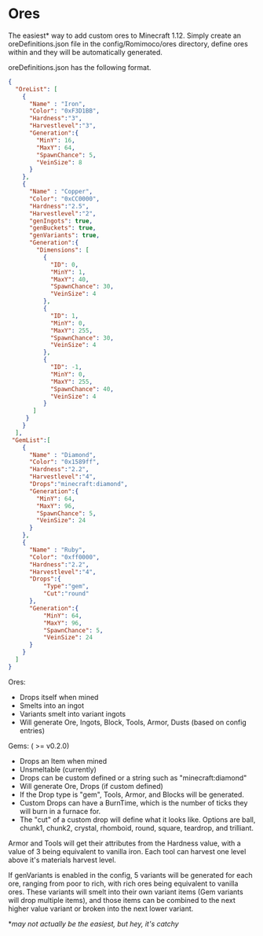 # Ores

The easiest* way to add custom ores to Minecraft 1.12.  Simply create an oreDefinitions.json file in the config/Romimoco/ores directory, define ores within and they will be automatically generated.

oreDefinitions.json has the following format.
```json
{
  "OreList": [
    {
      "Name" : "Iron",
      "Color": "0xF3D1BB",
      "Hardness":"3",
      "Harvestlevel":"3",
      "Generation":{
        "MinY": 16,
        "MaxY": 64,
        "SpawnChance": 5,
        "VeinSize": 8
      }
    },
    {
      "Name" : "Сopper",
      "Color": "0xCC0000",
      "Hardness":"2.5",
      "Harvestlevel":"2",
      "genIngots": true,
      "genBuckets": true,
      "genVariants": true,
      "Generation":{
        "Dimensions": [
          {
            "ID": 0,
            "MinY": 1,
            "MaxY": 40,
            "SpawnChance": 30,
            "VeinSize": 4
          },
          {
            "ID": 1,
            "MinY": 0,
            "MaxY": 255,
            "SpawnChance": 30,
            "VeinSize": 4
          },
          {
            "ID": -1,
            "MinY": 0,
            "MaxY": 255,
            "SpawnChance": 40,
            "VeinSize": 4
          }
       ]
     }
    }
  ],
 "GemList":[
    {
      "Name" : "Diamond",
      "Color": "0x1589ff",
      "Hardness":"2.2",
      "Harvestlevel":"4",
      "Drops":"minecraft:diamond",
      "Generation":{
        "MinY": 64,
        "MaxY": 96,
        "SpawnChance": 5,
        "VeinSize": 24
      }
    },
    {
      "Name" : "Ruby",
      "Color": "0xff0000",
      "Hardness":"2.2",
      "Harvestlevel":"4",
      "Drops":{
          "Type":"gem",
          "Cut":"round"
      },
      "Generation":{
          "MinY": 64,
          "MaxY": 96,
          "SpawnChance": 5,
          "VeinSize": 24
      }
    }
  ]
}
```

Ores:
  * Drops itself when mined
  * Smelts into an ingot
  * Variants smelt into variant ingots
  * Will generate Ore, Ingots, Block, Tools, Armor, Dusts (based on config entries)

Gems: ( >= v0.2.0)
  * Drops an Item when mined
  * Unsmeltable (currently)
  * Drops can be custom defined or a string such as "minecraft:diamond" 
  * Will generate Ore, Drops (if custom defined)
  * If the Drop type is "gem", Tools, Armor, and Blocks will be generated.
  * Custom Drops can have a BurnTime, which is the number of ticks they will burn in a furnace for. 
  * The "cut" of a custom drop will define what it looks like.  Options are ball, chunk1, chunk2, crystal, rhomboid, round, square, teardrop, and trilliant.


Armor and Tools will get their attributes from the Hardness value, with a value of 3 being equivalent to vanilla iron.
Each tool can harvest one level above it's materials harvest level.

If genVariants is enabled in the config, 5 variants will be generated for each ore, ranging from poor to rich, with rich ores being equivalent to vanilla ores.
These variants will smelt into their own variant items (Gem variants will drop multiple items), and those items can be combined to the next higher value variant or broken into the next lower variant.


**may not actually be the easiest, but hey, it's catchy*
